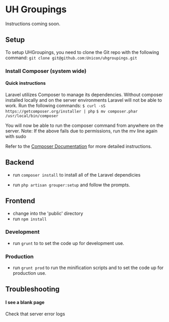 # UH Groupings #
Instructions coming soon.

## Setup
To setup UHGroupings, you need to clone the Git repo with the following command:
`git clone git@github.com:Unicon/uhgroupings.git`

### Install Composer (system wide)

#### Quick instructions
Laravel utilizes Composer to manage its dependencies. Without composer installed locally and on the server environments Laravel will not be able to work. Run the following commands:
`$ curl -sS https://getcomposer.org/installer | php`
`$ mv composer.phar /usr/local/bin/composer`

You will now be able to run the composer command from anywhere on the server.
Note: If the above fails due to permissions, run the mv line again with sudo

Refer to the [Composer Documentation](https://getcomposer.org/doc/00-intro.md) for more detailed instructions.


## Backend
- run `composer install` to install all of the Laravel dependicies

<!--- copy .env.example to .env --->

- run `php artisan grouper:setup` and follow the prompts.

<!--
### Development
- edit .env and set the APP_ENV to 'development'

### Production
- edit .env and set the APP_ENV to 'development'
-->

## Frontend
- change into the 'public' directory
- run `npm install`

### Development
- run `grunt` to to set the code up for development use.

### Production
- run `grunt prod` to run the minification scripts and to set the code up for production use.



## Troubleshooting
#### I see a blank page
Check that server error logs

#### 